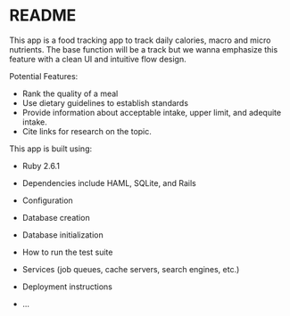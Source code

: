 # README

This app is a food tracking app to track daily calories, macro and micro nutrients. The base function will be a track but we wanna emphasize this feature with a clean UI and intuitive flow design.

Potential Features:
 - Rank the quality of a meal
 - Use dietary guidelines to establish standards
 - Provide information about acceptable intake, upper limit, and adequite intake.
 - Cite links for research on the topic.

This app is built using:

* Ruby 2.6.1

* Dependencies include HAML, SQLite, and Rails

* Configuration

* Database creation

* Database initialization

* How to run the test suite

* Services (job queues, cache servers, search engines, etc.)

* Deployment instructions

* ...
